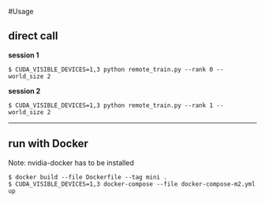 #Usage

## direct call

**session 1**

```
$ CUDA_VISIBLE_DEVICES=1,3 python remote_train.py --rank 0 --world_size 2
```
    
**session 2**

```
$ CUDA_VISIBLE_DEVICES=1,3 python remote_train.py --rank 1 --world_size 2
```

---

## run with Docker

Note: nvidia-docker has to be installed

```
$ docker build --file Dockerfile --tag mini .
$ CUDA_VISIBLE_DEVICES=1,3 docker-compose --file docker-compose-m2.yml up
```

    